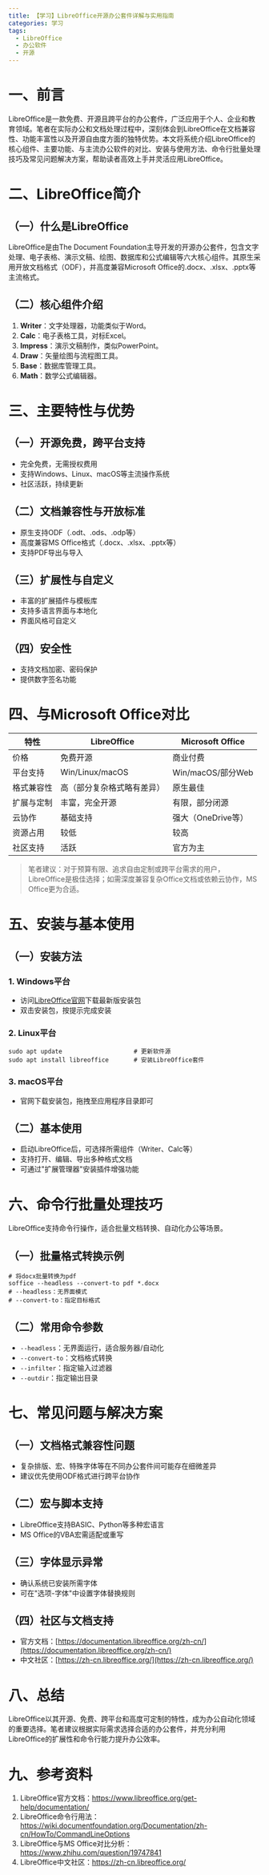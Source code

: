 ```yaml
---
title: 【学习】LibreOffice开源办公套件详解与实用指南
categories: 学习
tags:
  - LibreOffice
  - 办公软件
  - 开源
---
```


# 一、前言

LibreOffice是一款免费、开源且跨平台的办公套件，广泛应用于个人、企业和教育领域。笔者在实际办公和文档处理过程中，深刻体会到LibreOffice在文档兼容性、功能丰富性以及开源自由度方面的独特优势。本文将系统介绍LibreOffice的核心组件、主要功能、与主流办公软件的对比、安装与使用方法、命令行批量处理技巧及常见问题解决方案，帮助读者高效上手并灵活应用LibreOffice。

# 二、LibreOffice简介

## （一）什么是LibreOffice

LibreOffice是由The Document Foundation主导开发的开源办公套件，包含文字处理、电子表格、演示文稿、绘图、数据库和公式编辑等六大核心组件。其原生采用开放文档格式（ODF），并高度兼容Microsoft Office的.docx、.xlsx、.pptx等主流格式。

## （二）核心组件介绍

1. **Writer**：文字处理器，功能类似于Word。
2. **Calc**：电子表格工具，对标Excel。
3. **Impress**：演示文稿制作，类似PowerPoint。
4. **Draw**：矢量绘图与流程图工具。
5. **Base**：数据库管理工具。
6. **Math**：数学公式编辑器。

# 三、主要特性与优势

## （一）开源免费，跨平台支持

- 完全免费，无需授权费用
- 支持Windows、Linux、macOS等主流操作系统
- 社区活跃，持续更新

## （二）文档兼容性与开放标准

- 原生支持ODF（.odt、.ods、.odp等）
- 高度兼容MS Office格式（.docx、.xlsx、.pptx等）
- 支持PDF导出与导入

## （三）扩展性与自定义

- 丰富的扩展插件与模板库
- 支持多语言界面与本地化
- 界面风格可自定义

## （四）安全性

- 支持文档加密、密码保护
- 提供数字签名功能

# 四、与Microsoft Office对比

| 特性             | LibreOffice         | Microsoft Office    |
|------------------|--------------------|--------------------|
| 价格             | 免费开源           | 商业付费           |
| 平台支持         | Win/Linux/macOS    | Win/macOS/部分Web  |
| 格式兼容性       | 高（部分复杂格式略有差异） | 原生最佳           |
| 扩展与定制       | 丰富，完全开源     | 有限，部分闭源     |
| 云协作           | 基础支持           | 强大（OneDrive等） |
| 资源占用         | 较低               | 较高               |
| 社区支持         | 活跃               | 官方为主           |

> 笔者建议：对于预算有限、追求自由定制或跨平台需求的用户，LibreOffice是极佳选择；如需深度兼容复杂Office文档或依赖云协作，MS Office更为合适。

# 五、安装与基本使用

## （一）安装方法

### 1. Windows平台

- 访问[LibreOffice官网](https://www.libreoffice.org/download/download/)下载最新版安装包
- 双击安装包，按提示完成安装

### 2. Linux平台

```shell
sudo apt update                    # 更新软件源
sudo apt install libreoffice       # 安装LibreOffice套件
```

### 3. macOS平台

- 官网下载安装包，拖拽至应用程序目录即可

## （二）基本使用

- 启动LibreOffice后，可选择所需组件（Writer、Calc等）
- 支持打开、编辑、导出多种格式文档
- 可通过"扩展管理器"安装插件增强功能

# 六、命令行批量处理技巧

LibreOffice支持命令行操作，适合批量文档转换、自动化办公等场景。

## （一）批量格式转换示例

```shell
# 将docx批量转换为pdf
soffice --headless --convert-to pdf *.docx
# --headless：无界面模式
# --convert-to：指定目标格式
```

## （二）常用命令参数

- `--headless`：无界面运行，适合服务器/自动化
- `--convert-to`：文档格式转换
- `--infilter`：指定输入过滤器
- `--outdir`：指定输出目录

# 七、常见问题与解决方案

## （一）文档格式兼容性问题
- 复杂排版、宏、特殊字体等在不同办公套件间可能存在细微差异
- 建议优先使用ODF格式进行跨平台协作

## （二）宏与脚本支持
- LibreOffice支持BASIC、Python等多种宏语言
- MS Office的VBA宏需适配或重写

## （三）字体显示异常
- 确认系统已安装所需字体
- 可在"选项-字体"中设置字体替换规则

## （四）社区与文档支持
- 官方文档：[https://documentation.libreoffice.org/zh-cn/](https://documentation.libreoffice.org/zh-cn/)
- 中文社区：[https://zh-cn.libreoffice.org/](https://zh-cn.libreoffice.org/)

# 八、总结

LibreOffice以其开源、免费、跨平台和高度可定制的特性，成为办公自动化领域的重要选择。笔者建议根据实际需求选择合适的办公套件，并充分利用LibreOffice的扩展性和命令行能力提升办公效率。

# 九、参考资料

1. LibreOffice官方文档：https://www.libreoffice.org/get-help/documentation/
2. LibreOffice命令行用法：https://wiki.documentfoundation.org/Documentation/zh-cn/HowTo/CommandLineOptions
3. LibreOffice与MS Office对比分析：https://www.zhihu.com/question/19747841
4. LibreOffice中文社区：https://zh-cn.libreoffice.org/ 